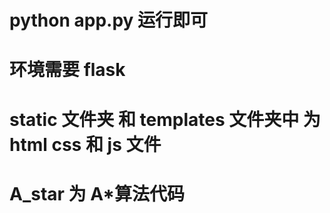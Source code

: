 # python app.py 运行即可

# 环境需要 flask

# static 文件夹 和 templates 文件夹中 为 html css 和 js 文件

# A_star 为 A\*算法代码
